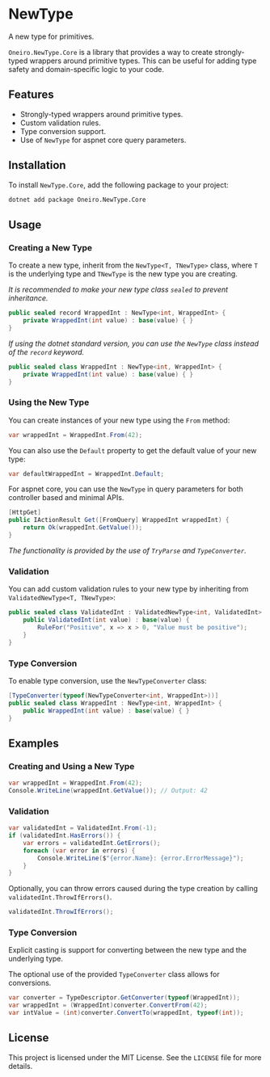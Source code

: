 # NewType

A new type for primitives.

`Oneiro.NewType.Core` is a library that provides a way to create strongly-typed wrappers around primitive types. This can be useful for adding type safety and domain-specific logic to your code.

## Features

- Strongly-typed wrappers around primitive types.
- Custom validation rules.
- Type conversion support.
- Use of `NewType` for aspnet core query parameters.

## Installation

To install `NewType.Core`, add the following package to your project:

```sh
dotnet add package Oneiro.NewType.Core
```

## Usage

### Creating a New Type

To create a new type, inherit from the `NewType<T, TNewType>` class, where `T`
is the underlying type and `TNewType` is the new type you are creating.

_It is recommended to make your new type class `sealed` to prevent inheritance._

```csharp
public sealed record WrappedInt : NewType<int, WrappedInt> {
    private WrappedInt(int value) : base(value) { }
}
```

_If using the dotnet standard version, you can use the `NewType` class instead of the `record` keyword._

```csharp
public sealed class WrappedInt : NewType<int, WrappedInt> {
    private WrappedInt(int value) : base(value) { }
}
```

### Using the New Type

You can create instances of your new type using the `From` method:

```csharp
var wrappedInt = WrappedInt.From(42);
```

You can also use the `Default` property to get the default value of your new type:

```csharp
var defaultWrappedInt = WrappedInt.Default;
```

For aspnet core, you can use the `NewType` in query parameters
for both controller based and minimal APIs.

```csharp
[HttpGet]
public IActionResult Get([FromQuery] WrappedInt wrappedInt) {
    return Ok(wrappedInt.GetValue());
}
```

_The functionality is provided by the use of `TryParse` and `TypeConverter`._

### Validation

You can add custom validation rules to your new type by inheriting from `ValidatedNewType<T, TNewType>`:

```csharp
public sealed class ValidatedInt : ValidatedNewType<int, ValidatedInt> {
    public ValidatedInt(int value) : base(value) {
        RuleFor("Positive", x => x > 0, "Value must be positive");
    }
}
```

### Type Conversion

To enable type conversion, use the `NewTypeConverter` class:

```csharp
[TypeConverter(typeof(NewTypeConverter<int, WrappedInt>))]
public sealed class WrappedInt : NewType<int, WrappedInt> {
    public WrappedInt(int value) : base(value) { }
}
```

## Examples

### Creating and Using a New Type

```csharp
var wrappedInt = WrappedInt.From(42);
Console.WriteLine(wrappedInt.GetValue()); // Output: 42
```

### Validation

```csharp
var validatedInt = ValidatedInt.From(-1);
if (validatedInt.HasErrors()) {
    var errors = validatedInt.GetErrors();
    foreach (var error in errors) {
        Console.WriteLine($"{error.Name}: {error.ErrorMessage}");
    }
}
```
Optionally, you can throw errors caused during the type creation by calling `validatedInt.ThrowIfErrors()`.

```csharp
validatedInt.ThrowIfErrors();
```

### Type Conversion

Explicit casting is support for converting between the new type and the underlying type.

The optional use of the provided `TypeConverter` class allows for conversions.

```csharp
var converter = TypeDescriptor.GetConverter(typeof(WrappedInt));
var wrappedInt = (WrappedInt)converter.ConvertFrom(42);
var intValue = (int)converter.ConvertTo(wrappedInt, typeof(int));
```

## License

This project is licensed under the MIT License. See the `LICENSE` file for more details.